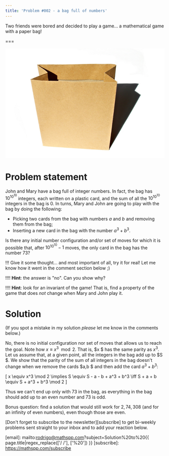 ```yaml
---
title: 'Problem #002 - a bag full of numbers'
---
```


Two friends were bored and decided to play a game... a mathematical game with a paper bag!

===

![a photo of a paper bag](paperbag.jpg "Photo by B S K from FreeImages")


# Problem statement

John and Mary have a bag full of integer numbers. In fact, the bag has $10^{10^{10}}$ integers, each written on a plastic card, and the sum of all the $10^{10^{10}}$ integers in the bag is $0$. In turns, Mary and John are going to play with the bag by doing the following:

 - Picking two cards from the bag with numbers $a$ and $b$ and removing them from the bag;
 - Inserting a new card in the bag with the number $a^3 + b^3$.

Is there any initial number configuration and/or set of moves for which it is possible that, after $10^{10^{10}} - 1$ moves, the only card in the bag has the number $73$?

!!! Give it some thought... and most important of all, try it for real! Let me know how it went in the comment section below ;)

!!!! **Hint**: the answer is "no". Can you show why?

!!!! **Hint**: look for an invariant of the game! That is, find a property of the game that does _not_ change when Mary and John play it.


# Solution

(If you spot a mistake in my solution _please_ let me know in the comments below.)

No, there is no initial configuration nor set of moves that allows us to reach the goal. Note how $x \equiv x^3 \mod 2$. That is, $x $ has the same parity as $x^3$. Let us assume that, at a given point, all the integers in the bag add up to $S $. We show that the parity of the sum of all integers in the bag doesn't change when we remove the cards $a,b $ and then add the card $a^3+b^3$:

\[
    x \equiv x^3 \mod 2 \implies S \equiv S - a - b + a^3 + b^3 \iff S + a + b \equiv S + a^3 + b^3 \mod 2
\]

Thus we can't end up only with $73$ in the bag, as everything in the bag should add up to an even number and $73$ is odd.

Bonus question: find a solution that would still work for $2, 74, 308$ (and for an infinity of even numbers), even though those are even.


[Don't forget to subscribe to the newsletter][subscribe] to get bi-weekly
problems sent straight to your inbox and to add your reaction below.

[email]: mailto:rodrigo@mathspp.com?subject=Solution%20to%20{{ page.title|regex_replace(['/ /'], ['%20']) }}
[subscribe]: https://mathspp.com/subscribe
